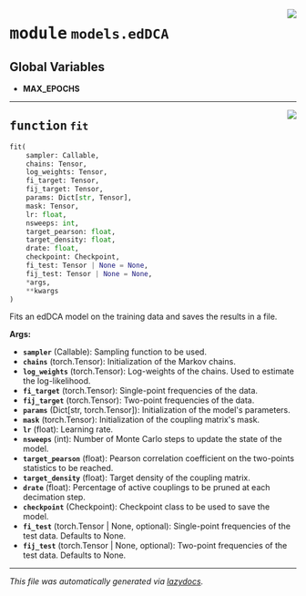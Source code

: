 <!-- markdownlint-disable -->

<a href="https://github.com/spqb/adabmDCApy/tree/main/adabmDCA/adabmDCA/models/edDCA.py#L0"><img align="right" style="float:right;" src="https://img.shields.io/badge/-source-cccccc?style=flat-square"></a>

# <kbd>module</kbd> `models.edDCA`




**Global Variables**
---------------
- **MAX_EPOCHS**

---

<a href="https://github.com/spqb/adabmDCApy/tree/main/adabmDCA/adabmDCA/models/edDCA.py#L17"><img align="right" style="float:right;" src="https://img.shields.io/badge/-source-cccccc?style=flat-square"></a>

## <kbd>function</kbd> `fit`

```python
fit(
    sampler: Callable,
    chains: Tensor,
    log_weights: Tensor,
    fi_target: Tensor,
    fij_target: Tensor,
    params: Dict[str, Tensor],
    mask: Tensor,
    lr: float,
    nsweeps: int,
    target_pearson: float,
    target_density: float,
    drate: float,
    checkpoint: Checkpoint,
    fi_test: Tensor | None = None,
    fij_test: Tensor | None = None,
    *args,
    **kwargs
)
```

Fits an edDCA model on the training data and saves the results in a file. 



**Args:**
 
 - <b>`sampler`</b> (Callable):  Sampling function to be used. 
 - <b>`chains`</b> (torch.Tensor):  Initialization of the Markov chains. 
 - <b>`log_weights`</b> (torch.Tensor):  Log-weights of the chains. Used to estimate the log-likelihood. 
 - <b>`fi_target`</b> (torch.Tensor):  Single-point frequencies of the data. 
 - <b>`fij_target`</b> (torch.Tensor):  Two-point frequencies of the data. 
 - <b>`params`</b> (Dict[str, torch.Tensor]):  Initialization of the model's parameters. 
 - <b>`mask`</b> (torch.Tensor):  Initialization of the coupling matrix's mask. 
 - <b>`lr`</b> (float):  Learning rate. 
 - <b>`nsweeps`</b> (int):  Number of Monte Carlo steps to update the state of the model. 
 - <b>`target_pearson`</b> (float):  Pearson correlation coefficient on the two-points statistics to be reached. 
 - <b>`target_density`</b> (float):  Target density of the coupling matrix. 
 - <b>`drate`</b> (float):  Percentage of active couplings to be pruned at each decimation step. 
 - <b>`checkpoint`</b> (Checkpoint):  Checkpoint class to be used to save the model. 
 - <b>`fi_test`</b> (torch.Tensor | None, optional):  Single-point frequencies of the test data. Defaults to None. 
 - <b>`fij_test`</b> (torch.Tensor | None, optional):  Two-point frequencies of the test data. Defaults to None. 






---

_This file was automatically generated via [lazydocs](https://github.com/ml-tooling/lazydocs)._
